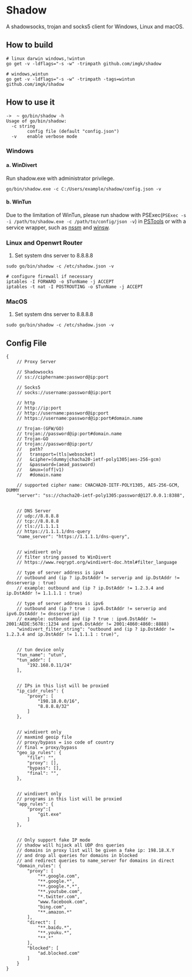 # Shadow

A shadowsocks, trojan and socks5 client for Windows, Linux and macOS.

## How to build

```
# linux darwin windows,!wintun
go get -v -ldflags="-s -w" -trimpath github.com/imgk/shadow

# windows,wintun
go get -v -ldflags="-s -w" -trimpath -tags=wintun github.com/imgk/shadow
```

## How to use it

```
->  ~ go/bin/shadow -h
Usage of go/bin/shadow:
  -c string
    	config file (default "config.json")
  -v	enable verbose mode
```

### Windows

#### a. WinDivert

Run shadow.exe with administrator privilege.
```
go/bin/shadow.exe -c C:/Users/example/shadow/config.json -v
```

#### b. WinTun

Due to the limitation of WinTun, please run shadow with PSExec(`PSExec -s -i /path/to/shadow.exe -c /path/to/config/json -v`) in [PSTools](https://docs.microsoft.com/zh-cn/sysinternals/downloads/pstools) or with a service wrapper, such as [nssm](https://nssm.cc) and [winsw](https://github.com/winsw/winsw).

### Linux and Openwrt Router

1. Set system dns server to 8.8.8.8

```
sudo go/bin/shadow -c /etc/shadow.json -v
```

```
# configure firewall if necessary
iptables -I FORWARD -o $TunName -j ACCEPT
iptables -t nat -I POSTROUTING -o $TunName -j ACCEPT
```

### MacOS

1. Set system dns server to 8.8.8.8

```
sudo go/bin/shadow -c /etc/shadow.json -v
```

## Config File
```
{
    // Proxy Server

    // Shadowsocks
    // ss://ciphername:password@ip:port

    // Socks5
    // socks://username:password@ip:port

    // http
    // http://ip:port
    // http://username:password@ip:port
    // https://username:password@ip:port#domain.name

    // Trojan-(GFW/GO)
    // trojan://password@ip:port#domain.name
    // Trojan-GO
    // trojan://password@ip:port/
    //   path?
    //   transport=(tls|websocket)
    //   &cipher=(dummy|chacha20-ietf-poly1305|aes-256-gcm)
    //   &password=(aead_password)
    //   &mux=(off|v1)
    //   #domain.name

    // supported cipher name: CHACHA20-IETF-POLY1305, AES-256-GCM, DUMMY
    "server": "ss://chacha20-ietf-poly1305:password@127.0.0.1:8388",


    // DNS Server
    // udp://8.8.8.8
    // tcp://8.8.8.8
    // tls://1.1.1.1
    // https://1.1.1.1/dns-query
    "name_server": "https://1.1.1.1/dns-query",


    // windivert only
    // filter string passed to WinDivert
    // https://www.reqrypt.org/windivert-doc.html#filter_language

    // type of server address is ipv4
    // outbound and (ip ? ip.DstAddr != serverip and ip.DstAddr != dnsserverip : true)
    // example: outbound and (ip ? ip.DstAddr != 1.2.3.4 and ip.DstAddr != 1.1.1.1 : true)

    // type of server address is ipv6
    // outbound and (ip ? true : ipv6.DstAddr != serverip and ipv6.DstAddr != dnsserverip)
    // example: outbound and (ip ? true : ipv6.DstAddr != 2001:AEDE:5678::1234 and ipv6.DstAddr != 2001:4860:4860::8888)
    "windivert_filter_string": "outbound and (ip ? ip.DstAddr != 1.2.3.4 and ip.DstAddr != 1.1.1.1 : true)",


    // tun device only
    "tun_name": "utun",
    "tun_addr": [
        "192.168.0.11/24"
    ],


    // IPs in this list will be proxied
    "ip_cidr_rules": {
        "proxy": [
            "198.18.0.0/16",
            "8.8.8.8/32"
        ]
    },


    // windivert only
    // maxmind geoip file
    // proxy/bypass = iso code of country
    // final = proxy/bypass
    "geo_ip_rules": {
        "file": "",
        "proxy": [],
        "bypass": [],
        "final": "",
    },


    // windivert only
    // programs in this list will be proxied
    "app_rules": {
        "proxy":[
            "git.exe"
        ]
    },


    // Only support fake IP mode
    // shadow will hijack all UDP dns queries
    // domains in proxy list will be given a fake ip: 198.18.X.Y
    // and drop all queries for domains in blocked
    // and redirect queries to name_server for domains in direct
    "domain_rules": {
        "proxy": [
            "**.google.com",
            "**.google.*",
            "**.google.*.*",
            "**.youtube.com",
            "*.twitter.com",
            "www.facebook.com",
            "bing.com",
            "**.amazon.*"
        ],
        "direct": [
            "**.baidu.*",
            "**.youku.*",
            "**.*"
        ],
        "blocked": [
            "ad.blocked.com"
        ]
    }
}
```
